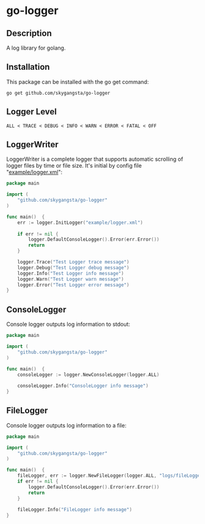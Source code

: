 go-logger
=========

Description
-----------

A log library for golang.

Installation
------------

This package can be installed with the go get command:

    go get github.com/skygangsta/go-logger
    
Logger Level
------------

    ALL < TRACE < DEBUG < INFO < WARN < ERROR < FATAL < OFF
    
LoggerWriter
------------

LoggerWriter is a complete logger that supports automatic scrolling of logger files by time or file size. It's initial by config file "[example/logger.xml](https://github.com/skygangsta/go-logger/blob/v0.1.0/example/logger.xml)":

```go
package main

import (
	"github.com/skygangsta/go-logger"
)

func main()  {
    err := logger.InitLogger("example/logger.xml")
    
    if err != nil {
        logger.DefaultConsoleLogger().Error(err.Error())
        return
    }

    logger.Trace("Test Logger trace message")
    logger.Debug("Test Logger debug message")
    logger.Info("Test Logger info message")
    logger.Warn("Test Logger warn message")
    logger.Error("Test Logger error message")
}
```

ConsoleLogger
-------------

Console logger outputs log information to stdout:

```go
package main

import (
	"github.com/skygangsta/go-logger"
)

func main()  {
    consoleLogger := logger.NewConsoleLogger(logger.ALL)
    
    consoleLogger.Info("ConsoleLogger info message") 
}
```

FileLogger
----------

Console logger outputs log information to a file:

```go
package main

import (
	"github.com/skygangsta/go-logger"
)

func main()  {
    fileLogger, err := logger.NewFileLogger(logger.ALL, "logs/fileLogger.log", 0644)
	if err != nil {
		logger.DefaultConsoleLogger().Error(err.Error())
		return
	}
    
    fileLogger.Info("FileLogger info message")
}
```
